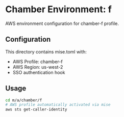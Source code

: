 # Chamber Environment: f

AWS environment configuration for chamber-f profile.

## Configuration

This directory contains mise.toml with:
- AWS Profile: chamber-f
- AWS Region: us-west-2
- SSO authentication hook

## Usage

```bash
cd m/a/chamber/f
# AWS profile automatically activated via mise
aws sts get-caller-identity
```
